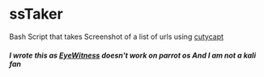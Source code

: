 # ssTaker
Bash Script that takes Screenshot of a list of urls using [cutycapt](http://cutycapt.sourceforge.net/)


##### I wrote this as [EyeWitness](https://github.com/ChrisTruncer/EyeWitness) doesn't work on **parrot os** And I am not a kali fan  


